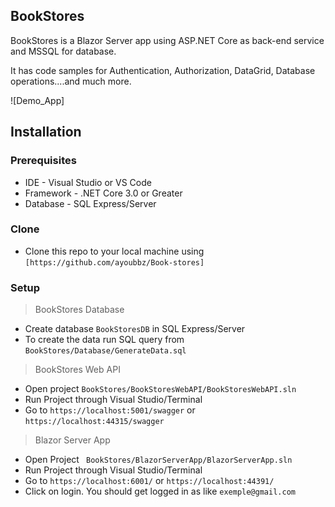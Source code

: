 ## BookStores

BookStores is a Blazor Server app using ASP.NET Core as back-end service and MSSQL for database. 

It has code samples for Authentication, Authorization, DataGrid, Database operations....and much more. 

![Demo_App]

## Installation

### Prerequisites

- IDE - Visual Studio or VS Code
- Framework - .NET Core 3.0 or Greater
- Database - SQL Express/Server

### Clone

- Clone this repo to your local machine using `[https://github.com/ayoubbz/Book-stores]`

### Setup

> BookStores Database
- Create database `BookStoresDB` in SQL Express/Server
- To create the data run SQL query from `BookStores/Database/GenerateData.sql` 

> BookStores Web API
- Open project `BookStores/BookStoresWebAPI/BookStoresWebAPI.sln`
- Run Project through Visual Studio/Terminal
- Go to `https://localhost:5001/swagger` or `https://localhost:44315/swagger`

> Blazor Server App
- Open Project ` BookStores/BlazorServerApp/BlazorServerApp.sln`
- Run Project through Visual Studio/Terminal
- Go to `https://localhost:6001/` or `https://localhost:44391/`
- Click on login. You should get logged in as like `exemple@gmail.com`

